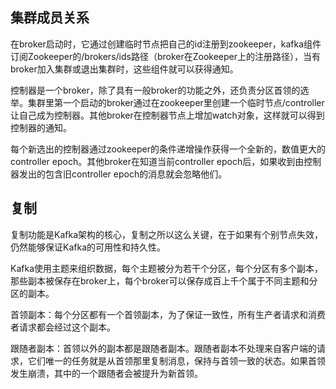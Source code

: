 ## 集群成员关系
在broker启动时，它通过创建临时节点把自己的id注册到zookeeper，kafka组件订阅Zookeeper的/brokers/ids路径（broker在Zookeeper上的注册路径），当有broker加入集群或退出集群时，这些组件就可以获得通知。

控制器是一个broker，除了具有一般broker的功能之外，还负责分区首领的选举。集群里第一个启动的broker通过在zookeeper里创建一个临时节点/controller让自己成为控制器。其他broker在控制器节点上增加watch对象，这样就可以得到控制器的通知。

每个新选出的控制器通过zookeeper的条件递增操作获得一个全新的，数值更大的controller epoch。其他broker在知道当前controller epoch后，如果收到由控制器发出的包含旧controller epoch的消息就会忽略他们。

## 复制
复制功能是Kafka架构的核心，复制之所以这么关键，在于如果有个别节点失效，仍然能够保证Kafka的可用性和持久性。

Kafka使用主题来组织数据，每个主题被分为若干个分区，每个分区有多个副本，那些副本被保存在broker上，每个broker可以保存成百上千个属于不同主题和分区的副本。

首领副本：每个分区都有一个首领副本，为了保证一致性，所有生产者请求和消费者请求都会经过这个副本。

跟随者副本：首领以外的副本都是跟随者副本。跟随者副本不处理来自客户端的请求，它们唯一的任务就是从首领那里复制消息，保持与首领一致的状态。如果首领发生崩溃，其中的一个跟随者会被提升为新首领。

